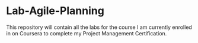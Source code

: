 # Lab-Agile-Planning
This repository will contain all the labs for the course I am currently enrolled in on Coursera to complete my Project Management Certification.
